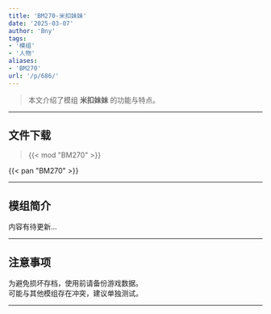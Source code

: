 ```yaml
---
title: 'BM270-米扣妹妹'
date: '2025-03-07'
author: 'Bny'
tags:
- '模组'
- '人物'
aliases:
- 'BM270'
url: '/p/686/'
---
```


> 本文介绍了模组 **米扣妹妹** 的功能与特点。

---

## 文件下载  

> {{< mod "BM270" >}}  

{{< pan "BM270" >}}  

---

## 模组简介

>  
内容有待更新...  

---

## 注意事项

>  
为避免损坏存档，使用前请备份游戏数据。  
可能与其他模组存在冲突，建议单独测试。  

---

